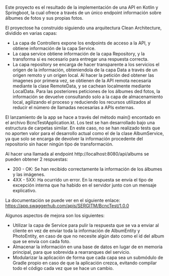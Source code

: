 Este proyecto es el resultado de la implementación de una API en Kotlin y Springboot, la cual ofrece a través de un único endpoint información sobre álbumes de fotos y sus propias fotos.

El proyectose ha construido siguiendo una arquitectura Clean Architecture, dividido en varias capas:
- La capa de Controllers expone los endpoints de acceso a la API, y obtiene información de la capa Service.
- La capa service obtiene información de la capa Repository, y la transforma si es necesario para entregar una respuesta correcta.
- La capa repository se encarga de hacer transparente a los servicios el origen de la información, obteniendola de la capa Data a través de un origen remoto y un origen local.
  Al hacer la petición ded obtener las imagenes por primera vez, se obtienen de la API remota necesaria mediante la clase RemoteData, y se cachean localmente mediante LocalData.
  Para las posteriores peticiones de los álbumes ded fotos, la información se devuelve consultando solo a la capa de almacenamiento local, agilizando el proceso y reduciendo los recursos utilizados al reducir el número de llamadas necesarias a APIs externas.

El lanzamiento de la app se hace a través del método main() encontado en el archivo BcncTestApplication.kt.
Los test se han desarrollado bajo una estructura de carpetas similar. En este caso, no se han realizado tests que no aporten valor para el desarrollo actual como el de la clase AlbumService, ya que solo se encarga de devolver la información procedente del repositorio sin hacer ningún tipo de transformación.

Al hacer una llamada al endpoint http://localhost:8080/api/albums se pueden obtener 2 respuestas:
- 200 - OK:
  Se han recibido correctamente la información de los álbumes y las imágenes.
- 4XX - 5XX:
  Ha ocurrido un error. En la respuesta se envía el tipo de excepción interna que ha habido en el servidor junto con un mensaje explicativo.

La documentación se puede ver en el siguiente enlace: https://app.swaggerhub.com/apis/SERGITM/BcncTest/1.0.0

Algunos aspectos de mejora son los siguientes:
- Utilizar la capa de Service para pulir la respuesta que se va a enviar al cliente en vez de enviar toda la información de AlbumEntity y PhotoEntity, en caso de que no necesite algún dato como el id del album que se envía con cada foto.
- Almacenar la información en una base de datos en lugar de en memoria principal, para que sobrevida a rearranques del servicio.
- Modularizar la aplicación de forma que cada capa sea un submódulo de Gradle propio en caso de que la aplicación crezca, evitando compilar todo el código cada vez que se hace un cambio.
